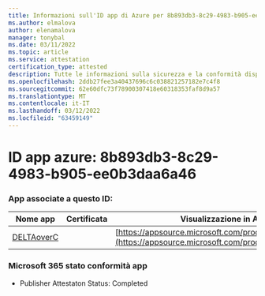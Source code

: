 ```yaml
---
title: Informazioni sull'ID app di Azure per 8b893db3-8c29-4983-b905-ee0b3daa6a46
ms.author: elmalova
author: elenamalova
manager: tonybal
ms.date: 03/11/2022
ms.topic: article
ms.service: attestation
certification_type: attested
description: Tutte le informazioni sulla sicurezza e la conformità disponibili per 8b893db3-8c29-4983-b905-ee0b3daa6a46.
ms.openlocfilehash: 2ddb27fee3a40437696c6c038821257182e7c4f8
ms.sourcegitcommit: 62e60dfc73f78900307418e60318353faf8d9a57
ms.translationtype: MT
ms.contentlocale: it-IT
ms.lasthandoff: 03/12/2022
ms.locfileid: "63459149"
---
```

# <a name="azure-app-id-8b893db3-8c29-4983-b905-ee0b3daa6a46"></a>ID app azure: 8b893db3-8c29-4983-b905-ee0b3daa6a46


### <a name="apps-associated-with-this-id"></a>App associate a questo ID:
| **Nome app** | **Certificata** | **Visualizzazione in AppSource** |
|--------------|---------------|-----------------------|
| [DELTAoverC](../forward/WA200003286) |  | [https://appsource.microsoft.com/product/office/WA200003286](https://appsource.microsoft.com/product/office/WA200003286) |

### <a name="microsoft-365-app-compliance-status"></a>Microsoft 365 stato conformità app
- Publisher Attestaton Status: Completed
